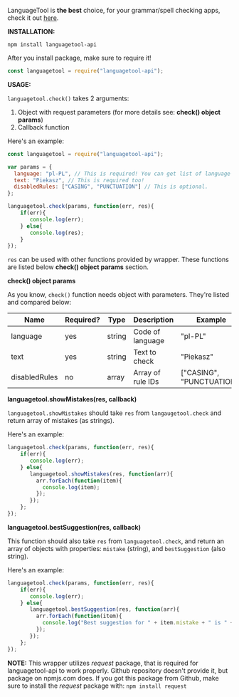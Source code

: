 LanguageTool is **the best** choice, for your grammar/spell checking apps, check it out [here](https://languagetool.org/).

**INSTALLATION:**

`npm install languagetool-api`

After you install package, make sure to require it!

```js
const languagetool = require("languagetool-api");
```

**USAGE:**

`languagetool.check()` takes 2 arguments:

1. Object with request parameters (for more details see: **check() object params**)
2. Callback function

Here's an example:

```js
const languagetool = require("languagetool-api");

var params = {
  language: "pl-PL", // This is required! You can get list of language codes with languagetool.codes
  text: "Piekasz", // This is required too!
  disabledRules: ["CASING", "PUNCTUATION"] // This is optional.
};

languagetool.check(params, function(err, res){
	if(err){
	   console.log(err);
	} else{
	   console.log(res);
	}
});
```

`res` can be used with other functions provided by wrapper. These functions are listed below **check() object params** section.

**check() object params**

As you know, `check()` function needs object with parameters. They're listed and compared below:

|  Name        |   Required?       | Type      |Description      |Example                  |
|--------------|-------------------|-----------|-----------------|-------------------------|
|language      |yes                | string    |Code of language |"pl-PL"                  |
|text          |yes                | string    |Text to check    |"Piekasz"                |
|disabledRules |no                 | array     |Array of rule IDs|["CASING", "PUNCTUATION"]|

**languagetool.showMistakes(res, callback)**

`languagetool.showMistakes` should take `res` from `langaugetool.check` and return array of mistakes (as strings).

Here's an example:
```js
languagetool.check(params, function(err, res){
	if(err){
	   console.log(err);
	} else{
	   languagetool.showMistakes(res, function(arr){
	     arr.forEach(function(item){
	       console.log(item);
	     });
	   });
	};
});
```

**languagetool.bestSuggestion(res, callback)**

This function should also take `res` from `languagetool.check`, and return an array of objects with properties: `mistake` (string), and `bestSuggestion` (also string).

Here's an example:

```js
languagetool.check(params, function(err, res){
	if(err){
	   console.log(err);
	} else{
	   languagetool.bestSuggestion(res, function(arr){
	     arr.forEach(function(item){
	       console.log("Best suggestion for " + item.mistake + " is " + item.bestSuggestion);
	     });
	   });
	};
});
```

**NOTE:** 
This wrapper utilizes *request* package, that is required for languagetool-api to work properly. Github repository doesn't provide it, but package on npmjs.com does. If you got this package from Github, make sure to install the *request* package with:
`npm install request`
